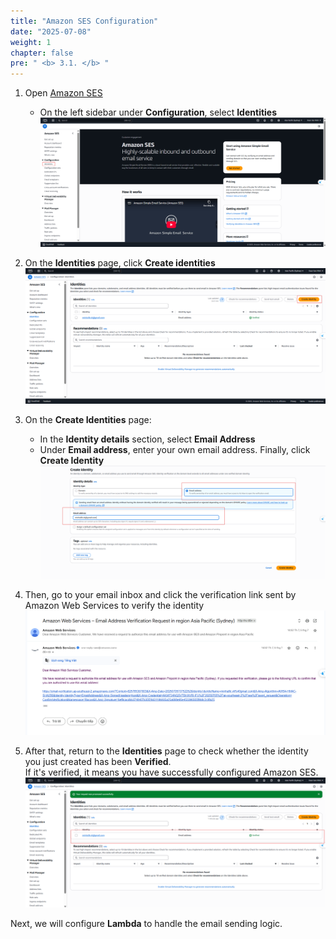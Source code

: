 ```yaml
---
title: "Amazon SES Configuration"
date: "2025-07-08"
weight: 1
chapter: false
pre: " <b> 3.1. </b> "
---
```


1. Open [Amazon SES](https://ap-southeast-2.console.aws.amazon.com/ses/home?region=ap-southeast-2#/homepage)  
    + On the left sidebar under **Configuration**, select **Identities**  
![Connect](</images/SES/4.1.png>)

2. On the **Identities** page, click **Create identities**  
![Connect](</images/SES/4.2.png>)

3. On the **Create Identities** page:  
    + In the **Identity details** section, select **Email Address**  
    + Under **Email address**, enter your own email address. Finally, click **Create Identity**  
![Connect](</images/SES/4.3.png>)

4. Then, go to your email inbox and click the verification link sent by Amazon Web Services to verify the identity  
![Connect](</images/SES/4.4.png>)

5. After that, return to the **Identities** page to check whether the identity you just created has been **Verified**.  
If it's verified, it means you have successfully configured Amazon SES.  
![Connect](</images/SES/4.5.png>)

Next, we will configure **Lambda** to handle the email sending logic.
